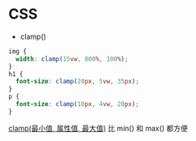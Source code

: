 # CSS
* clamp()
```CSS
img {
  width: clamp(15vw, 800%, 100%);
}
h1 {
  font-size: clamp(20px, 5vw, 35px);
}
p {
  font-size: clamp(10px, 4vw, 20px);
}
```
[clamp(最小值, 属性值, 最大值)](https://dev.to/dip15739/responsive-website-with-only-1-css-property-3ea9) 比 min() 和 max() 都方便
